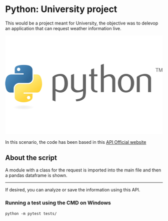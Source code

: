# Python: University project

This would be a project meant for University, the objective was to delevop an application that can request weather information live. 

!["Image"](logo.jpg)

In this scenario, the code has been based in this [API Official website](https://open-meteo.com/en/docs)

## About the script

A module with a class for the request is imported into the main file and then a pandas dataframe is shown.

---

If desired, you can analyze or save the information using this API.

### Running a test using the CMD on Windows

```
python -m pytest tests/
```
